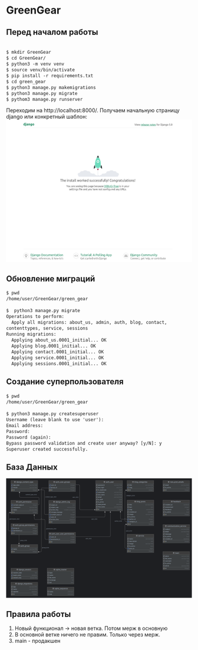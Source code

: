 # GreenGear

## Перед началом работы

```

$ mkdir GreenGear
$ cd GreenGear/
$ python3 -m venv venv
$ source venv/bin/activate
$ pip install -r requirements.txt
$ cd green_gear
$ python3 manage.py makemigrations
$ python3 manage.py migrate
$ pythom3 manage.py runserver

```
Переходим на http://localhost:8000/.
Получаем начальную страницу django или конкретный шаблон:
![img.png](img.png)

## Обновление миграций

```
$ pwd
/home/user/GreenGear/green_gear

$  python3 manage.py migrate
Operations to perform:
  Apply all migrations: about_us, admin, auth, blog, contact, contenttypes, service, sessions
Running migrations:
  Applying about_us.0001_initial... OK
  Applying blog.0001_initial... OK
  Applying contact.0001_initial... OK
  Applying service.0001_initial... OK
  Applying sessions.0001_initial... OK

```

## Создание суперпользователя

```
$ pwd
/home/user/GreenGear/green_gear

$ python3 manage.py createsuperuser
Username (leave blank to use 'user'): 
Email address: 
Password: 
Password (again): 
Bypass password validation and create user anyway? [y/N]: y
Superuser created successfully.

```

## База Данных
![bd.png](bd.png)

## Правила работы
1. Новый функционал -> новая ветка. Потом мерж в основную
2. В основной ветке ничего не правим. Только через мерж.
3. main - продакшен
